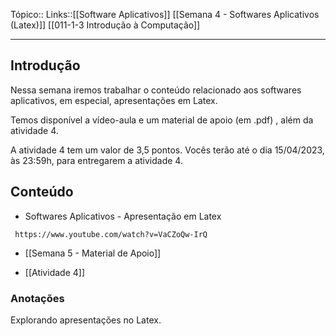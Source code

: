 Tópico::
Links::[[Software Aplicativos]] [[Semana 4 - Softwares Aplicativos (Latex)]] [[011-1-3 Introdução à Computação]]

---

## Introdução

Nessa semana iremos trabalhar o conteúdo relacionado aos softwares aplicativos, em especial, apresentações em Latex.

Temos disponível a vídeo-aula e um material de apoio (em .pdf) , além da atividade 4.

A atividade 4 tem um valor de 3,5 pontos. Vocês terão até o dia 15/04/2023, às 23:59h, para entregarem a atividade 4.

## Conteúdo

- Softwares Aplicativos - Apresentação em Latex
```timestamp-url 
 https://www.youtube.com/watch?v=VaCZoQw-IrQ
 ```

- [[Semana 5 - Material de Apoio]]

- [[Atividade 4]]

### Anotações


Explorando apresentações no Latex.

